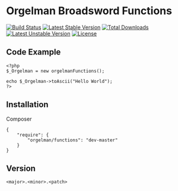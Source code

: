 # Orgelman Broadsword Functions
[![Build Status](https://travis-ci.org/orgelman/functions.svg)](https://travis-ci.org/orgelman/functions)
[![Latest Stable Version](https://poser.pugx.org/orgelman/functions/v/stable.svg)](https://packagist.org/packages/orgelman/functions) [![Total Downloads](https://poser.pugx.org/orgelman/functions/downloads)](https://packagist.org/packages/orgelman/functions) [![Latest Unstable Version](https://poser.pugx.org/orgelman/functions/v/unstable.svg)](https://packagist.org/packages/orgelman/functions) [![License](https://poser.pugx.org/orgelman/functions/license.svg)](https://packagist.org/packages/orgelman/functions)

## Code Example

```
<?php 
$_Orgelman = new orgelmanFunctions();

echo $_Orgelman->toAscii("Hello World");
?>
```

## Installation
Composer
```
{
    "require": {
        "orgelman/functions": "dev-master"
    }
}

```

## Version
```
<major>.<minor>.<patch>
```

